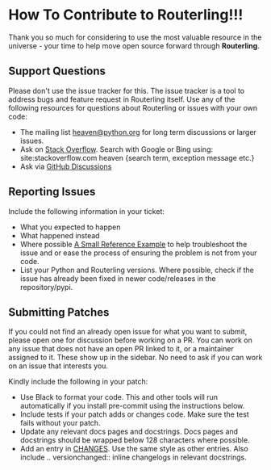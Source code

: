# How To Contribute to Routerling!!!

Thank you so much for considering to use the most valuable resource in the universe - your time to help move open source forward through **Routerling**.

## Support Questions
Please don't use the issue tracker for this. The issue tracker is a tool to address bugs and feature request in Routerling itself. Use any of the following
resources for questions about Routerling or issues with your own code:

- The mailing list heaven@python.org for long term discussions or larger issues.
- Ask on [Stack Overflow](https://www.stackoverflow.com). Search with Google or Bing using: site:stackoverflow.com heaven {search term, exception message etc.}
- Ask via [GitHub Discussions](https://www.github.com/rayattack/heaven/discussions)


##  Reporting Issues
Include the following information in your ticket:

- What you expected to happen
- What happened instead
- Where possible [A Small Reference Example](https://stackoverflow.com/help/minimal-reproducible-example) to help troubleshoot the issue and or ease the process of ensuring the problem is not from your code.
- List your Python and Routerling versions. Where possible, check if the issue has already been fixed in newer code/releases in the repository/pypi.

## Submitting Patches
If you could not find an already open issue for what you want to submit, please open one for discussion before working on a PR. You can work on any issue that does not have an open PR linked to it, or a maintainer assigned to it.
These show up in the sidebar.
No need to ask if you can work on an issue that interests you.

Kindly include the following in your patch:

- Use Black to format your code. This and other tools will run automatically if you install pre-commit using the instructions below.
- Include tests if your patch adds or changes code. Make sure the test fails without your patch.
- Update any relevant docs pages and docstrings. Docs pages and docstrings should be wrapped below 128 characters where possible.
- Add an entry in [CHANGES](changes.md). Use the same style as other entries. Also include .. versionchanged:: inline changelogs in relevant docstrings.
